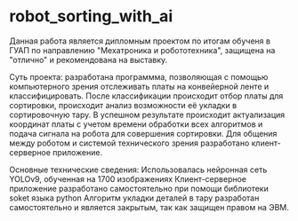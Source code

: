# robot_sorting_with_ai

Данная работа является дипломным проектом по итогам обученя в ГУАП по направлению "Мехатроника и робототехника", защищена на "отлично" и рекомендована на выставку.

Суть проекта: разработана программма, позволяющая с помощью компьютерного зрения отслеживать платы на конвейерной ленте и классифицировать. После классификации происходит отбор платы для сортировки, происходит анализ возможности её укладки в сортировочную тару. В успешном результате происходит актуализация координат платы с учетом времени обработки всех алгоритмов и подача сигнала на робота для совершения сортировки. Для общения между роботом и системой технического зрения разработано клиент-серверное приложение.

Основные технические сведения: 
Использовалась нейронная сеть YOLOv9, обученная на 1700 изображениях
Клиент-серверное приложение разработано самостоятельно при помощи библиотеки soket языка python
Алгоритм укладки деталей в тару разработан самостоятельно и является закрытым, так как защищен правом на ЭВМ.
